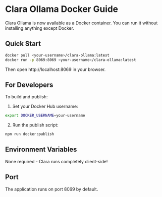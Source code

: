 # Clara Ollama Docker Guide

Clara Ollama is now available as a Docker container. You can run it without installing anything except Docker.

## Quick Start

```bash
docker pull <your-username>/clara-ollama:latest
docker run -p 8069:8069 <your-username>/clara-ollama:latest
```

Then open http://localhost:8069 in your browser.

## For Developers

To build and publish:

1. Set your Docker Hub username:
```bash
export DOCKER_USERNAME=your-username
```

2. Run the publish script:
```bash
npm run docker:publish
```

## Environment Variables

None required - Clara runs completely client-side!

## Port

The application runs on port 8069 by default.
